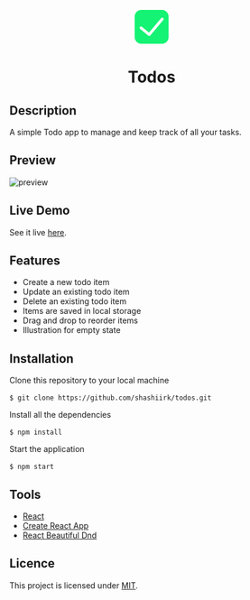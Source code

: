 <p align="center">
  <a href="https://shashiirk.github.io/todos">
    <img alt="logo" src="public/logo.svg" width="60" />
  </a>
</p>
<h1 align="center">
  Todos
</h1>

## Description

A simple Todo app to manage and keep track of all your tasks.

## Preview

![preview](https://user-images.githubusercontent.com/48406108/136684484-0aaddb36-2bd3-49f1-a059-7f59119fabe1.gif)

## Live Demo

See it live [here](https://shashiirk.github.io/todos).

## Features

- Create a new todo item
- Update an existing todo item
- Delete an existing todo item
- Items are saved in local storage
- Drag and drop to reorder items
- Illustration for empty state

## Installation

Clone this repository to your local machine

```
$ git clone https://github.com/shashiirk/todos.git
```

Install all the dependencies

```
$ npm install
```

Start the application

```
$ npm start
```

## Tools

- [React](https://reactjs.org)
- [Create React App](https://create-react-app.dev/)
- [React Beautiful Dnd](https://www.npmjs.com/package/react-beautiful-dnd)

## Licence

This project is licensed under [MIT](LICENSE).
